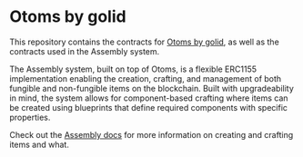 # Otoms by golid

This repository contains the contracts for [Otoms by golid](https://docs.shape.network/building-on-shape/onchain-compatible/otom), as well as the contracts used in the Assembly system.

The Assembly system, built on top of Otoms, is a flexible ERC1155 implementation enabling the creation, crafting, and management of both fungible and non-fungible items on the blockchain. Built with upgradeability in mind, the system allows for component-based crafting where items can be created using blueprints that define required components with specific properties.

Check out the [Assembly docs](https://docs.shape.network/building-on-shape/onchain-compatible/assembly) for more information on creating and crafting items and what.
